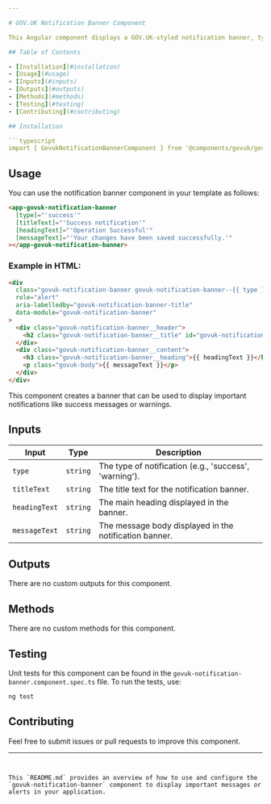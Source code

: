 ```yaml
---

# GOV.UK Notification Banner Component

This Angular component displays a GOV.UK-styled notification banner, typically used for important messages or status updates.

## Table of Contents

- [Installation](#installation)
- [Usage](#usage)
- [Inputs](#inputs)
- [Outputs](#outputs)
- [Methods](#methods)
- [Testing](#testing)
- [Contributing](#contributing)

## Installation

```typescript
import { GovukNotificationBannerComponent } from '@components/govuk/govuk-notification-banner/govuk-notification-banner.component';
```

## Usage

You can use the notification banner component in your template as follows:

```html
<app-govuk-notification-banner
  [type]="'success'"
  [titleText]="'Success notification'"
  [headingText]="'Operation Successful'"
  [messageText]="'Your changes have been saved successfully.'"
></app-govuk-notification-banner>
```

### Example in HTML:

```html
<div
  class="govuk-notification-banner govuk-notification-banner--{{ type }}"
  role="alert"
  aria-labelledby="govuk-notification-banner-title"
  data-module="govuk-notification-banner"
>
  <div class="govuk-notification-banner__header">
    <h2 class="govuk-notification-banner__title" id="govuk-notification-banner-title">{{ titleText }}</h2>
  </div>
  <div class="govuk-notification-banner__content">
    <h3 class="govuk-notification-banner__heading">{{ headingText }}</h3>
    <p class="govuk-body">{{ messageText }}</p>
  </div>
</div>
```

This component creates a banner that can be used to display important notifications like success messages or warnings.

## Inputs

| Input         | Type     | Description                                            |
| ------------- | -------- | ------------------------------------------------------ |
| `type`        | `string` | The type of notification (e.g., 'success', 'warning'). |
| `titleText`   | `string` | The title text for the notification banner.            |
| `headingText` | `string` | The main heading displayed in the banner.              |
| `messageText` | `string` | The message body displayed in the notification banner. |

## Outputs

There are no custom outputs for this component.

## Methods

There are no custom methods for this component.

## Testing

Unit tests for this component can be found in the `govuk-notification-banner.component.spec.ts` file. To run the tests, use:

```bash
ng test
```

## Contributing

Feel free to submit issues or pull requests to improve this component.

---
```


This `README.md` provides an overview of how to use and configure the `govuk-notification-banner` component to display important messages or alerts in your application.
